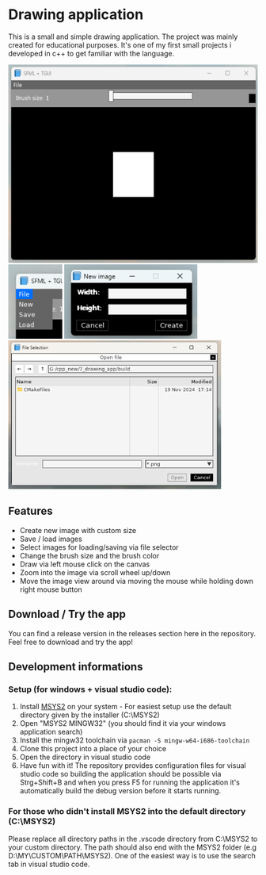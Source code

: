 # Drawing application
This is a small and simple drawing application. The project was mainly created for educational purposes. It's one of my first small projects i developed in c++ to get familiar with the language.

<img src="doc/images/main.png" height="400">
<img src="doc/images/menu.png" height="150"> <img src="doc/images/new-image-dialog.png" height="150">
<img src="doc/images/file-selector.png" height="300">

## Features
- Create new image with custom size
- Save / load images
- Select images for loading/saving via file selector
- Change the brush size and the brush color
- Draw via left mouse click on the canvas
- Zoom into the image via scroll wheel up/down 
- Move the image view around via moving the mouse while holding down right mouse button

## Download / Try the app
You can find a release version in the releases section here in the repository. Feel free to download and try the app!

## Development informations
### Setup (for windows + visual studio code):
1. Install [MSYS2](https://www.msys2.org/) on your system - For easiest setup use the default directory given by the installer (C:\MSYS2)
2. Open "MSYS2 MINGW32" (you should find it via your windows application search)
3. Install the mingw32 toolchain via `pacman -S mingw-w64-i686-toolchain`
4. Clone this project into a place of your choice
5. Open the directory in visual studio code
6. Have fun with it! The repository provides configuration files for visual studio code so building the application should be possible via Strg+Shift+B and when you press F5 for running the application it's automatically build the debug version before it starts running.

### For those who didn't install MSYS2 into the default directory (C:\MSYS2)
Please replace all directory paths in the .vscode directory from C:\MSYS2 to your custom directory. The path should also end with the MSYS2 folder (e.g D:\MY\CUSTOM\PATH\MSYS2). One of the easiest way is to use the search tab in visual studio code.